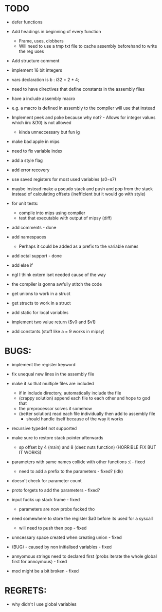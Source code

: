 # TODO
- defer functions
- Add headings in beginning of every function
    - Frame, uses, clobbers
    - Will need to use a tmp txt file to cache assembly beforehand
     to write the reg uses
- Add structure comment

- implement 16 bit integers

- vars declaration is b : i32 = 2 * 4;
- need to have directives that define constants in the assembly files

- have a include assembly macro
- e.g. a macro is defined in assembly to the compiler will use that instead

- Implement peek and poke because why not? - Allows for integer values which iirc &(10) is not allowed
    - kinda unneccessary but fun ig
- make bad apple in mips

- need to fix variable index

- add a style flag
- add error recovery

- use saved registers for most used variables ($s0-$s7)

- maybe instead make a pseudo stack and push
 and pop from the stack instead of calculating offsets
 (inefficient but it would go with style)

- for unit tests:
    - compile into mips using compiler
    - test that executable with output of mipsy (diff)

- add comments - done
- add namespaces
    - Perhaps it could be added as a prefix to the variable names
- add octal support - done
- add else if
- ngl I think extern isnt needed cause of the way
 - the compiler is gonna awfully stitch the code
- get unions to work in a struct
- get structs to work in a struct
- add static for local variables
- implement two value return ($v0 and $v1)
- add constants (stuff like a = 9 works in mipsy)

# BUGS:
- implement the register keyword
- fix unequal new lines in the assembly file
- make it so that multiple files are included
    - if in include directory, automatically include the file
    - (crappy solution) append each file to each other and hope to god that
    - the preprocessor solves it somehow
    - (better solution) read each file individually then add to assembly file
        - should handle itself because of the way it works

- recursive typedef not supported

- make sure to restore stack pointer afterwards
    - sp offset by 4 (main) and 8 (deez nuts function)
    (HORRIBLE FIX BUT IT WORKS)

- parameters with same names collide with other functions :( - fixed
    - need to add a prefix to the parameters - fixed? (idk)

- doesn't check for parameter count

- proto forgets to add the parameters - fixed?
- input fucks up stack frame - fixed
    - parameters are now probs fucked tho

- need somewhere to store the register $a0 before its used for a syscall
    - will need to push then pop - fixed

- unncessary space created when creating union - fixed

- (BUG) - caused by non initialised variables - fixed
- annyomous strings need to declared first (probs iterate the whole global first for annoymous) - fixed
- mod might be a bit broken - fixed

# REGRETS:
- why didn't I use global variables